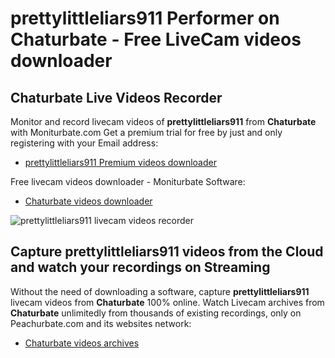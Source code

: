 # prettylittleliars911 Performer on Chaturbate - Free LiveCam videos downloader

## Chaturbate Live Videos Recorder

Monitor and record livecam videos of **prettylittleliars911** from **Chaturbate** with Moniturbate.com
Get a premium trial for free by just and only registering with your Email address:
* [prettylittleliars911 Premium videos downloader](https://moniturbate.com/request-demo-licence-key.html)

Free livecam videos downloader - Moniturbate Software:
* [Chaturbate videos downloader](https://moniturbate.com/moniturbate-download-software.html)

![prettylittleliars911 livecam videos recorder](https://peachurnet.com/templates/moniturbate-software.png)


## Capture prettylittleliars911 videos from the Cloud and watch your recordings on Streaming

Without the need of downloading a software, capture **prettylittleliars911** livecam videos from **Chaturbate** 100% online.
Watch Livecam archives from **Chaturbate** unlimitedly from thousands of existing recordings, only on Peachurbate.com and its websites network:
* [Chaturbate videos archives](https://peachurnet.com/)